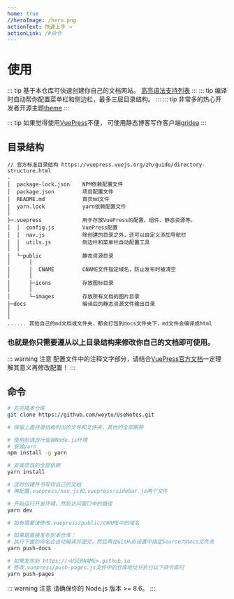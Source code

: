 ```yaml
---
home: true
//heroImage: /hero.png
actionText: 快速上手 →
actionLink: /#命令
---
```


# 使用

::: tip
基于本仓库可快速创建你自己的文档网站。
[高亮语法支持列表](https://prismjs.com/#languages-list)
:::
::: tip
编译时自动帮你配置菜单栏和侧边栏，最多三层目录结构。
:::
::: tip
非常多的热心开发者开源主题[theme](/Theme.md)
:::

::: tip
如果觉得使用[VuePress](https://vuepress.vuejs.org)不便，
可使用静态博客写作客户端[gridea](https://github.com/getgridea/gridea)
:::

## 目录结构

```
// 官方标准目录结构 https://vuepress.vuejs.org/zh/guide/directory-structure.html
.
│  package-lock.json    NPM依赖配置文件
│  package.json         项目配置文件
│  README.md            首页md文件
│  yarn.lock            yarn依赖配置文件
│  
├─.vuepress             用于存放VuePress的配置、组件、静态资源等。
│  │  config.js         VuePress配置
│  │  nav.js            除创建的目录之外，还可以自定义添加导航栏
│  │  utils.js          侧边栏和菜单栏自动配置工具
│  │  
│  └─public             静态资源目录
│      │  
│      │  CNAME         CNAME文件指定域名，防止发布时被清空
│      │  
│      ├─icons          存放图标目录
│      │      
│      └─images         存放所有文档的图片目录
├─docs                  编译后的静态资源文件输出目录
│
│
...... 其他自己的md文档或文件夹，都会打包到docs文件夹下，md文件会编译成html

```
### 也就是你只需要遵从以上目录结构来修改你自己的文档即可使用。
::: warning 注意
配置文件中的注释文字部分，请结合[VuePress官方文档](https://vuepress.vuejs.org/zh/config)一定理解其意义再修改配置！
:::

## 命令

``` bash
# 先克隆本仓库
git clone https://github.com/woytu/UseNotes.git

# 保留上面目录结构列出的文件和文件夹，其他的全部删除

# 使用前请自行安装Node.js环境
# 安装yarn
npm install -g yarn

# 安装项目的全部依赖
yarn install

# 这时创建并书写你自己的文档
# 再配置.vuepress/nav.js和.vuepress/sidebar.js两个文件

# 开始运行开发环境，然后访问窗口中的路径
yarn dev

# 如有需要请修改.vuepress/public/CNAME中的域名

# 如果是直接发布到本仓库：
# 执行下面的命名会自动编译并提交，然后再在GitHub设置中指定Source为docs文件夹
yarn push-docs

# 如果发布到 https://<USERNAME>.github.io
# 修改.vuepress/push-pages.js文件中的仓库地址并执行以下命令即可
yarn push-pages

```

::: warning 注意
请确保你的 Node.js 版本 >= 8.6。
:::
